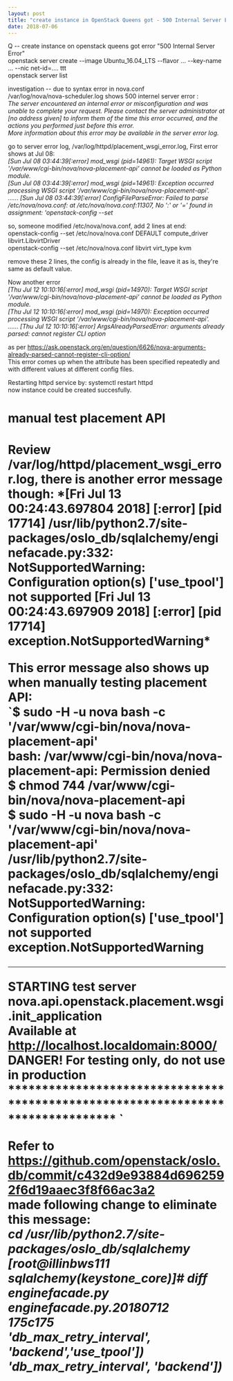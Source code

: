```yaml
---
layout: post
title: "create instance in OpenStack Queens got - 500 Internal Server Error"
date: 2018-07-06
---
```


Q -- create instance on openstack queens got error "500 Internal Server Error"  
openstack server create --image Ubuntu_16.04_LTS --flavor ... --key-name ... --nic net-id=.... ttt  
openstack server list  
  
investigation -- due to syntax error in nova.conf  
/var/log/nova/nova-scheduler.log shows 500 internel server error :   
  *The server encountered an internal error or misconfiguration and was unable to complete your request. 
  Please contact the server administrator at [no address given] to inform them of the time this error occurred,  and the actions you performed just before this error.    
   More information about this error may be available in the server error log.*      

go to server error log, /var/log/httpd/placement_wsgi_error.log, First error shows at Jul 08:   
 *[Sun Jul 08 03:44:39[:error]  mod_wsgi (pid=14961): Target WSGI script '/var/www/cgi-bin/nova/nova-placement-api' cannot be loaded as Python module.  
  [Sun Jul 08 03:44:39[:error]  mod_wsgi (pid=14961): Exception occurred processing WSGI script '/var/www/cgi-bin/nova/nova-placement-api'.  
......
  [Sun Jul 08 03:44:39[:error]  ConfigFileParseError: Failed to parse /etc/nova/nova.conf: at /etc/nova/nova.conf:11307, No ':' or '=' found in assignment: 'openstack-config --set*    

so, someone modified /etc/nova/nova.conf, add 2 lines at end:   
openstack-config --set /etc/nova/nova.conf DEFAULT compute_driver libvirt.LibvirtDriver  
openstack-config --set /etc/nova/nova.conf libvirt virt_type kvm  
  
remove these 2 lines, the config is already in the file, leave it as is, they're same as default value. 
 
Now another error   
 *[Thu Jul 12 10:10:16[:error] mod_wsgi (pid=14970): Target WSGI script '/var/www/cgi-bin/nova/nova-placement-api' cannot be loaded as Python module.  
  [Thu Jul 12 10:10:16[:error] mod_wsgi (pid=14970): Exception occurred processing WSGI script '/var/www/cgi-bin/nova/nova-placement-api'.  
......
  [Thu Jul 12 10:10:16[:error] ArgsAlreadyParsedError: arguments already parsed: cannot register CLI option* 

as per https://ask.openstack.org/en/question/6626/nova-arguments-already-parsed-cannot-register-cli-option/  
This error comes up when the attribute has been specified repeatedly and with different values at different config files.  

Restarting httpd service by:  systemctl restart httpd   
now instance could be created succesfully.  

<H1> manual test placement API<H1>
Review /var/log/httpd/placement_wsgi_error.log, there is another error message though:  
*[Fri Jul 13 00:24:43.697804 2018] [:error] [pid 17714] /usr/lib/python2.7/site-packages/oslo_db/sqlalchemy/enginefacade.py:332: NotSupportedWarning: Configuration option(s) ['use_tpool'] not supported  
[Fri Jul 13 00:24:43.697909 2018] [:error] [pid 17714]   exception.NotSupportedWarning*

This error message also shows up when manually testing placement API:  
`$ sudo -H -u nova bash -c '/var/www/cgi-bin/nova/nova-placement-api'  
bash: /var/www/cgi-bin/nova/nova-placement-api: Permission denied  
$ chmod 744 /var/www/cgi-bin/nova/nova-placement-api  
$ sudo -H -u nova bash -c '/var/www/cgi-bin/nova/nova-placement-api'   
/usr/lib/python2.7/site-packages/oslo_db/sqlalchemy/enginefacade.py:332: NotSupportedWarning: Configuration option(s) ['use_tpool'] not supported   
  exception.NotSupportedWarning    
********************************************************************************  
STARTING test server nova.api.openstack.placement.wsgi.init_application  
Available at http://localhost.localdomain:8000/  
DANGER! For testing only, do not use in production  
********************************************************************************  `

Refer to https://github.com/openstack/oslo.db/commit/c432d9e93884d6962592f6d19aaec3f8f66ac3a2  
made following change to eliminate this message:    
*cd /usr/lib/python2.7/site-packages/oslo_db/sqlalchemy    
[root@illinbws111 sqlalchemy(keystone_core)]# diff enginefacade.py enginefacade.py.20180712    
175c175    
                'db_max_retry_interval', 'backend','use_tpool'])  
                'db_max_retry_interval', 'backend'])*






